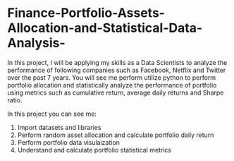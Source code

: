 # Finance-Portfolio-Assets-Allocation-and-Statistical-Data-Analysis-
In this project, I will be applying my skills as a Data Scientists to analyze the performance of following companies such as  Facebook, Netflix and Twitter over the past 7 years. You will see me perform utilize python to perform portfolio allocation and statistically analyze the performance of portfolio using metrics such as cumulative return, average daily returns and Sharpe ratio. 

In this project you can see me:
1.	Import datasets and libraries 
2.	Perform random asset allocation and calculate portfolio daily return 
3.	Perform portfolio data visulaization
4.	Understand and calculate portfolio statistical metrics 

